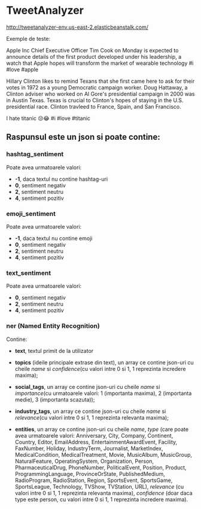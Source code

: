 # TweetAnalyzer

http://tweetanalyzer-env.us-east-2.elasticbeanstalk.com/

Exemple de teste:

Apple Inc Chief Executive Officer Tim Cook on Monday is expected to announce details of the first product developed under his leadership, a watch that Apple hopes will transform the market of wearable technology #i #love #apple

Hillary Clinton likes to remind Texans that she first came here to ask for their votes in 1972 as a young Democratic campaign worker. Doug Hattaway, a Clinton adviser who worked on Al Gore's presidential campaign in 2000 was in Austin Texas. Texas is crucial to Clinton's hopes of staying in the U.S. presidential race. Clinton travleed to France, Spain, and San Francisco.

I hate titanic 😒😂 #i #love #titanic



## Raspunsul este un json si poate contine:

### hashtag_sentiment 

Poate avea urmatoarele valori: 
- **-1**, daca textul nu contine hashtag-uri
- **0**, sentiment negativ
- **2**, sentiment neutru
- **4**, sentiment pozitiv

### emoji_sentiment

Poate avea urmatoarele valori: 
- **-1**, daca textul nu contine emoji
- **0**, sentiment negativ
- **2**, sentiment neutru
- **4**, sentiment pozitiv

### text_sentiment

Poate avea urmatoarele valori: 
- **0**, sentiment negativ
- **2**, sentiment neutru
- **4**, sentiment pozitiv

### ner (Named Entity Recognition)

Contine:

- **text**, textul primit de la utilizator

- **topics** (ideile principale extrase din text),  un array ce contine json-uri cu cheile *name* si *confidence*(cu valori intre 0 si 1, 1 reprezinta incredere maxima);

- **social_tags**, un array ce contine json-uri cu cheile *name* si *importance*(cu urmatoarele valori: 1 (importanta maxima), 2 (importanta medie), 3 (importanta scazuta));

- **industry_tags**, un array ce contine json-uri cu cheile *name* si *relevance*(cu valori intre 0 si 1, 1 reprezinta relevanta maxima);

- **entities**, un array ce contine json-uri cu cheile *name*, *type* (care poate avea urmatoarele valori: Anniversary, City, Company, Continent, Country, Editor, EmailAddress, EntertainmentAwardEvent, Facility, FaxNumber,
Holiday, IndustryTerm, Journalist, MarketIndex, MedicalCondition, MedicalTreatment, Movie, MusicAlbum, MusicGroup,
NaturalFeature, OperatingSystem, Organization, Person, PharmaceuticalDrug, PhoneNumber, PoliticalEvent, Position,
Product, ProgrammingLanguage, ProvinceOrState, PublishedMedium, RadioProgram, RadioStation, Region,
SportsEvent, SportsGame, SportsLeague, Technology, TVShow, TVStation, URL), *relevance* (cu valori intre 0 si 1, 1 reprezinta relevanta maxima), *confidence* (doar daca type este person, cu valori intre 0 si 1, 1 reprezinta incredere maxima).



